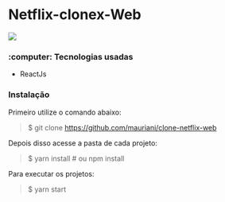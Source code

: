 <h1>Netflix-clonex-Web</h1>

<img src="https://user-images.githubusercontent.com/32397288/94735751-986d7580-0341-11eb-930c-750bce683234.png">

<h3>:computer: Tecnologias usadas</h3>
<uL>
  <li>ReactJs</li>
</ul>

<h3>Instalação</h3>

Primeiro utilize o comando abaixo:

> $ git clone https://github.com/mauriani/clone-netflix-web

Depois disso acesse a pasta de cada projeto: 

> $ yarn install # ou npm install

Para executar os projetos:

> $ yarn start
